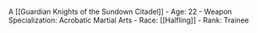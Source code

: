 A [[Guardian Knights of the Sundown Citadel]]
    - Age: 22
    - Weapon Specialization: Acrobatic Martial Arts
    - Race: [[Halfling]]
    - Rank: Trainee